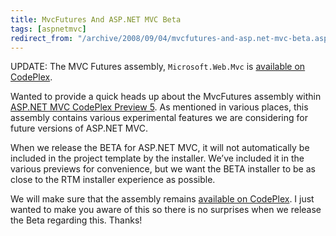 ```yaml
---
title: MvcFutures And ASP.NET MVC Beta
tags: [aspnetmvc]
redirect_from: "/archive/2008/09/04/mvcfutures-and-asp.net-mvc-beta.aspx/"
---
```


UPDATE: The MVC Futures assembly, `Microsoft.Web.Mvc` is [available on
CodePlex](http://www.codeplex.com/aspnet/Release/ProjectReleases.aspx?ReleaseId=18459 "MVC Futures on CodePlex").

Wanted to provide a quick heads up about the MvcFutures assembly within
[ASP.NET MVC CodePlex Preview
5](http://www.codeplex.com/aspnet/Release/ProjectReleases.aspx?ReleaseId=16775 "P5 Installer").
As mentioned in various places, this assembly contains various
experimental features we are considering for future versions of ASP.NET
MVC.

When we release the BETA for ASP.NET MVC, it will not automatically be
included in the project template by the installer. We’ve included it in
the various previews for convenience, but we want the BETA installer to
be as close to the RTM installer experience as possible.

We will make sure that the assembly remains [available on
CodePlex](http://codeplex.com/aspnet "ASP.NET on CodePlex"). I just
wanted to make you aware of this so there is no surprises when we
release the Beta regarding this. Thanks!

